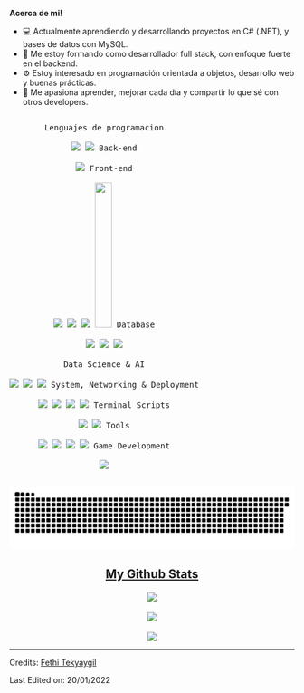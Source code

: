 **Acerca de mi!**

- 💻 Actualmente aprendiendo y desarrollando proyectos en C# (.NET), y bases de datos con MySQL.
- 🌱 Me estoy formando como desarrollador full stack, con enfoque fuerte en el backend.
- ⚙️ Estoy interesado en programación orientada a objetos, desarrollo web y buenas prácticas.
- 🧠 Me apasiona aprender, mejorar cada día y compartir lo que sé con otros developers.




<p style="display: inline-block;" align="center">
  <kbd>
    <kbd>Lenguajes de programacion</kbd>
    <br>
    <br>
    <img width="30px" src="https://cdn.jsdelivr.net/gh/devicons/devicon/icons/csharp/csharp-plain.svg" /> 
    <img width="30px" src="https://cdn.jsdelivr.net/gh/devicons/devicon/icons/java/java-plain.svg" /> 

  </kbd>
  <kbd>
    <kbd>Back-end</kbd>
    <br>
    <br>
    <img width="30px" src="https://cdn.jsdelivr.net/gh/devicons/devicon/icons/dotnetcore/dotnetcore-original.svg" />
  </kbd>
  <kbd>
    <kbd>Front-end</kbd>
    <br>
    <br>
    <img width="30px" src="https://cdn.jsdelivr.net/gh/devicons/devicon/icons/html5/html5-original.svg" /> 
    <img width="30px" src="https://cdn.jsdelivr.net/gh/devicons/devicon/icons/css3/css3-plain.svg" />  
    <img width="30px" src="https://cdn.jsdelivr.net/gh/devicons/devicon/icons/javascript/javascript-original.svg" />
    <img width="30px" src="http://www.w3.org/2000/svg" width="256" height="256" fill="none" viewBox="0 0 256 256"><rect width="256" height="256" fill="#007ACC" rx="60"/><path fill="#fff" d="M56.6112 128.849L56.5299 139.333H73.1902H89.8505L89.8505 186.673V234.012H101.635H113.419V186.673L113.419 139.333H130.079H146.739V129.052C146.739 123.363 146.618 118.609 146.455 118.487C146.333 118.325 126.056 118.243 101.472 118.284L56.7331 118.406L56.6112 128.849Z"/><path fill="#fff" d="M206.567 118.108C213.068 119.734 218.026 122.619 222.577 127.332C224.934 129.852 228.428 134.444 228.713 135.541C228.794 135.866 217.66 143.343 210.915 147.528C210.671 147.691 209.695 146.634 208.598 145.009C205.307 140.214 201.853 138.141 196.57 137.776C188.809 137.247 183.811 141.311 183.852 148.097C183.852 150.088 184.136 151.266 184.949 152.892C186.655 156.427 189.825 158.54 199.781 162.847C218.107 170.731 225.949 175.932 230.826 183.327C236.271 191.576 237.49 204.742 233.792 214.535C229.729 225.181 219.651 232.414 205.469 234.812C201.081 235.584 190.678 235.462 185.965 234.609C175.684 232.78 165.932 227.701 159.918 221.037C157.561 218.436 152.969 211.65 153.254 211.162C153.375 211 154.432 210.35 155.61 209.659C156.748 209.009 161.056 206.53 165.119 204.173L172.474 199.906L174.018 202.182C176.172 205.473 180.885 209.984 183.73 211.487C191.897 215.795 203.113 215.185 208.639 210.228C210.996 208.074 211.971 205.839 211.971 202.548C211.971 199.581 211.605 198.281 210.061 196.046C208.07 193.202 204.007 190.804 192.466 185.806C179.26 180.117 173.571 176.582 168.37 170.974C165.363 167.724 162.518 162.522 161.34 158.174C160.365 154.558 160.121 145.496 160.893 141.839C163.615 129.08 173.246 120.181 187.143 117.539C191.654 116.686 202.137 117.011 206.567 118.108Z" />
  
  </kbd>
  <kbd>
    <kbd>Database</kbd>
    <br>
    <br>
    <img width="30px" src="https://cdn.jsdelivr.net/gh/devicons/devicon/icons/mysql/mysql-plain.svg" />
    <img width="30px" src="https://cdn.jsdelivr.net/gh/devicons/devicon/icons/microsoftsqlserver/microsoftsqlserver-plain.svg" />
    <img width="30px" src="https://cdn.jsdelivr.net/gh/devicons/devicon/icons/mongodb/mongodb-plain.svg" />
  </kbd>
  <br>
  <br>
  <kbd>
    <kbd>Data Science & AI</kbd>
    <br>
    <br>
    <img width="30px" src="https://cdn.jsdelivr.net/gh/devicons/devicon/icons/tensorflow/tensorflow-original.svg" />
    <img width="30px" src="https://cdn.jsdelivr.net/gh/devicons/devicon/icons/numpy/numpy-original.svg" />
    <img width="30px" src="https://cdn.jsdelivr.net/gh/devicons/devicon/icons/pandas/pandas-original.svg" />
  </kbd>
 
  <kbd>
    <kbd>System, Networking & Deployment</kbd>
    <br>
    <br>
    <img width="30px" src="https://cdn.jsdelivr.net/gh/devicons/devicon/icons/heroku/heroku-plain.svg" />
    <img width="30px" src="https://cdn.jsdelivr.net/gh/devicons/devicon/icons/azure/azure-plain.svg" />
    <img width="30px" src="https://cdn.jsdelivr.net/gh/devicons/devicon/icons/git/git-plain.svg" />
    <img width="30px" src="https://cdn.jsdelivr.net/gh/devicons/devicon/icons/docker/docker-plain.svg" />
  </kbd>
  <kbd>
    <kbd>Terminal Scripts</kbd>
    <br>
    <br>
    <img width="30px" src="https://cdn.jsdelivr.net/gh/devicons/devicon/icons/bash/bash-original.svg" />
    <img width="30px" src="https://cdn.jsdelivr.net/gh/devicons/devicon/icons/vim/vim-original.svg" />
  </kbd>
  <kbd>
    <kbd>Tools</kbd>
    <br>
    <br>
    <img width="30px" src="https://cdn.jsdelivr.net/gh/devicons/devicon/icons/vscode/vscode-original.svg" />
    <img width="30px" src="https://cdn.jsdelivr.net/gh/devicons/devicon/icons/jupyter/jupyter-original.svg" />
    <img width="30px" src="https://cdn.jsdelivr.net/gh/devicons/devicon/icons/pycharm/pycharm-original.svg" />
    <img width="30px" src="https://cdn.jsdelivr.net/gh/devicons/devicon/icons/visualstudio/visualstudio-plain.svg" />
  </kbd>
   <kbd>
    <kbd>Game Development</kbd>
    <br>
    <br>
    <img width="30px" src="https://cdn.jsdelivr.net/gh/devicons/devicon/icons/unity/unity-original.svg" />
  </kbd>
</p>

![snake gif](https://github.com/TekyaygilFethi/TekyaygilFethi/blob/output/github-contribution-grid-snake.svg)

<h2 align="center"><u>My Github Stats</u></h2>
<p align="center">
<img align="center" src="https://github-readme-stats.vercel.app/api/top-langs/?username=TekyaygilFethi&layout=compact&theme=github_dark&langs_count=10&exclude_repo=kasweb">
<br>
<br>
<img align="center" src="https://github-readme-stats.vercel.app/api?username=TekyaygilFethi&count_private=true&show_icons=trueline_height=21&theme=github_dark">	
<br>
<br>
<img align="center" src="https://github-readme-streak-stats.herokuapp.com/?user=TekyaygilFethi&theme=holi-theme">
</p>



-----
Credits: [Fethi Tekyaygil](https://github.com/TekyaygilFethi)

Last Edited on: 20/01/2022
